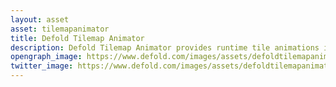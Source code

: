 ```yaml
---
layout: asset
asset: tilemapanimator
title: Defold Tilemap Animator
description: Defold Tilemap Animator provides runtime tile animations in a Defold game engine project.
opengraph_image: https://www.defold.com/images/assets/defoldtilemapanimator-thumb.png
twitter_image: https://www.defold.com/images/assets/defoldtilemapanimator-thumb.png
---
```

